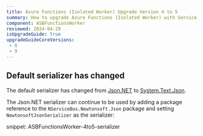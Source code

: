 ```yaml
---
title: Azure Functions (Isolated Worker) Upgrade Version 4 to 5
summary: How to upgrade Azure Functions (Isolated Worker) with Service Bus from version 4 to 5
component: ASBFunctionsWorker
reviewed: 2024-04-29
isUpgradeGuide: true
upgradeGuideCoreVersions:
 - 8
 - 9
---
```


## Default serializer has changed

The default serializer has changed from [Json.NET](/nservicebus/serialization/newtonsoft.md) to [System.Text.Json](/nservicebus/serialization/system-json.md).

The Json.NET serializer can continue to be used by adding a package reference to the `NServiceBus.Newtonsoft.Json` package and setting `NewtonsoftJsonSerializer` as the serializer:

snippet: ASBFunctionsWorker-4to5-serializer